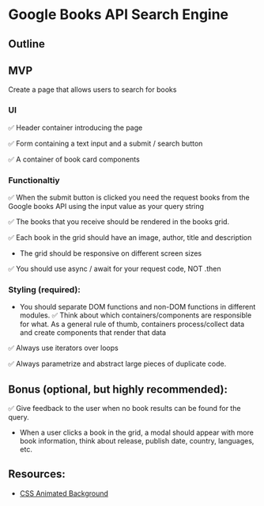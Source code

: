 # Google Books API Search Engine

## Outline

## MVP

Create a page that allows users to search for books

### UI

✅ Header container introducing the page 

✅ Form containing a text input and a submit / search button

✅ A container of book card components

### Functionaltiy

✅ When the submit button is clicked you need the request books from the Google books API using the input value as your query string

✅ The books that you receive should be rendered in the books grid.

✅ Each book in the grid should have an image, author, title and description

- The grid should be responsive on different screen sizes

✅ You should use async / await for your request code, NOT .then


### Styling (required):

- You should separate DOM functions and non-DOM functions in different modules.
✅ Think about which containers/components are responsible for what. As a general rule of thumb, containers process/collect data and create components that render that data

✅ Always use iterators over loops

✅ Always parametrize and abstract large pieces of duplicate code.

## Bonus (optional, but highly recommended):

✅ Give feedback to the user when no book results can be found for the query.
- When a user clicks a book in the grid, a modal should appear with more book information, think about release, publish date, country, languages, etc.

##  Resources:

- [CSS Animated Background](https://codepen.io/hylobates-lar/pen/qBbQeON)
